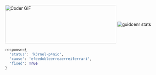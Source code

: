 <img src="https://user-images.githubusercontent.com/47611900/99095951-8162aa00-25b4-11eb-8dca-d8395eaf8a20.gif" alt="Coder GIF" width="367" height="126" style="vertical-align:middle">
<img alt="guidoenr stats" src="https://github-readme-stats.vercel.app/api?username=guidoenr&show_icons=true&theme=midnight-purple" style="vertical-align:middle"> 

```python
response={
  'status': 'k3rnel-p4nic',
  'cause': 'efeedobleerreaerreiferrari',
  'fixed': True
}
```


